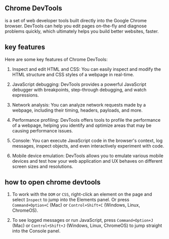 <!-- source; https://developer.chrome.com/docs/devtools/ -->
## Chrome DevTools 
is a set of web developer tools built directly into the Google Chrome browser. DevTools can help you edit pages on-the-fly and diagnose problems quickly, which ultimately helps you build better websites, faster.

## key features
Here are some key features of Chrome DevTools:

1. Inspect and edit HTML and CSS: You can easily inspect and modify the HTML structure and CSS styles of a webpage in real-time.

2. JavaScript debugging: DevTools provides a powerful JavaScript debugger with breakpoints, step-through debugging, and watch expressions.

3. Network analysis: You can analyze network requests made by a webpage, including their timing, headers, payloads, and more.

4. Performance profiling: DevTools offers tools to profile the performance of a webpage, helping you identify and optimize areas that may be causing performance issues.

5. Console: You can execute JavaScript code in the browser's context, log messages, inspect objects, and even interactively experiment with code.

6. Mobile device emulation: DevTools allows you to emulate various mobile devices and test how your web application and UX behaves on different screen sizes and resolutions.

## how to open chrome devtools

1. To work with the `DOM` or `CSS`, right-click an element on the page and select `Inspect` to jump into the Elements panel. Or press `Command+Option+C` (Mac) or `Control+Shift+C` (Windows, Linux, ChromeOS).
   
2. To see logged messages or run JavaScript, press `Command+Option+J` (Mac) or `Control+Shift+J` (Windows, Linux, ChromeOS) to jump straight into the Console panel.